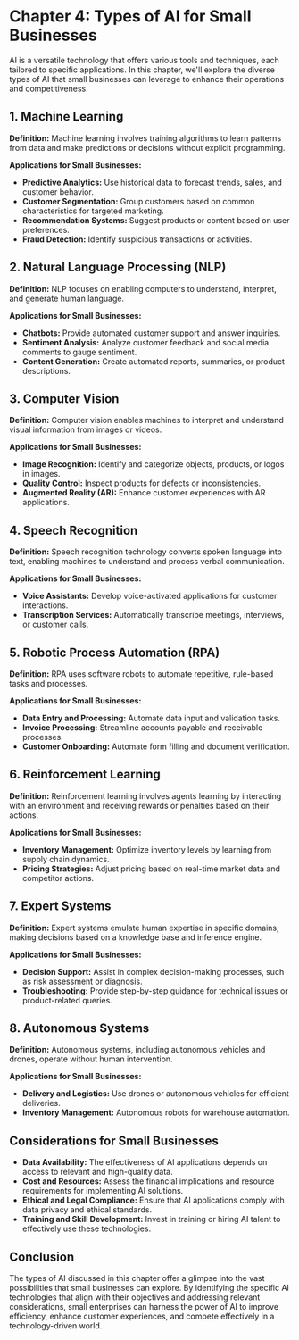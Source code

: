Chapter 4: Types of AI for Small Businesses
===========================================

AI is a versatile technology that offers various tools and techniques, each tailored to specific applications. In this chapter, we'll explore the diverse types of AI that small businesses can leverage to enhance their operations and competitiveness.

**1. Machine Learning**
-----------------------

**Definition:** Machine learning involves training algorithms to learn patterns from data and make predictions or decisions without explicit programming.

**Applications for Small Businesses:**

* **Predictive Analytics:** Use historical data to forecast trends, sales, and customer behavior.
* **Customer Segmentation:** Group customers based on common characteristics for targeted marketing.
* **Recommendation Systems:** Suggest products or content based on user preferences.
* **Fraud Detection:** Identify suspicious transactions or activities.

**2. Natural Language Processing (NLP)**
----------------------------------------

**Definition:** NLP focuses on enabling computers to understand, interpret, and generate human language.

**Applications for Small Businesses:**

* **Chatbots:** Provide automated customer support and answer inquiries.
* **Sentiment Analysis:** Analyze customer feedback and social media comments to gauge sentiment.
* **Content Generation:** Create automated reports, summaries, or product descriptions.

**3. Computer Vision**
----------------------

**Definition:** Computer vision enables machines to interpret and understand visual information from images or videos.

**Applications for Small Businesses:**

* **Image Recognition:** Identify and categorize objects, products, or logos in images.
* **Quality Control:** Inspect products for defects or inconsistencies.
* **Augmented Reality (AR):** Enhance customer experiences with AR applications.

**4. Speech Recognition**
-------------------------

**Definition:** Speech recognition technology converts spoken language into text, enabling machines to understand and process verbal communication.

**Applications for Small Businesses:**

* **Voice Assistants:** Develop voice-activated applications for customer interactions.
* **Transcription Services:** Automatically transcribe meetings, interviews, or customer calls.

**5. Robotic Process Automation (RPA)**
---------------------------------------

**Definition:** RPA uses software robots to automate repetitive, rule-based tasks and processes.

**Applications for Small Businesses:**

* **Data Entry and Processing:** Automate data input and validation tasks.
* **Invoice Processing:** Streamline accounts payable and receivable processes.
* **Customer Onboarding:** Automate form filling and document verification.

**6. Reinforcement Learning**
-----------------------------

**Definition:** Reinforcement learning involves agents learning by interacting with an environment and receiving rewards or penalties based on their actions.

**Applications for Small Businesses:**

* **Inventory Management:** Optimize inventory levels by learning from supply chain dynamics.
* **Pricing Strategies:** Adjust pricing based on real-time market data and competitor actions.

**7. Expert Systems**
---------------------

**Definition:** Expert systems emulate human expertise in specific domains, making decisions based on a knowledge base and inference engine.

**Applications for Small Businesses:**

* **Decision Support:** Assist in complex decision-making processes, such as risk assessment or diagnosis.
* **Troubleshooting:** Provide step-by-step guidance for technical issues or product-related queries.

**8. Autonomous Systems**
-------------------------

**Definition:** Autonomous systems, including autonomous vehicles and drones, operate without human intervention.

**Applications for Small Businesses:**

* **Delivery and Logistics:** Use drones or autonomous vehicles for efficient deliveries.
* **Inventory Management:** Autonomous robots for warehouse automation.

**Considerations for Small Businesses**
---------------------------------------

* **Data Availability:** The effectiveness of AI applications depends on access to relevant and high-quality data.
* **Cost and Resources:** Assess the financial implications and resource requirements for implementing AI solutions.
* **Ethical and Legal Compliance:** Ensure that AI applications comply with data privacy and ethical standards.
* **Training and Skill Development:** Invest in training or hiring AI talent to effectively use these technologies.

**Conclusion**
--------------

The types of AI discussed in this chapter offer a glimpse into the vast possibilities that small businesses can explore. By identifying the specific AI technologies that align with their objectives and addressing relevant considerations, small enterprises can harness the power of AI to improve efficiency, enhance customer experiences, and compete effectively in a technology-driven world.
